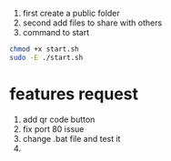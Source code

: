1. first create a public folder
2. second add files to share with others
3. command to start 

```bash
chmod +x start.sh
sudo -E ./start.sh
```

# features request

1. add qr code button
2. fix port 80 issue
3. change .bat file and test it
4.
